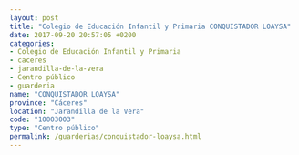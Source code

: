 ```yaml
---
layout: post
title: "Colegio de Educación Infantil y Primaria CONQUISTADOR LOAYSA"
date: 2017-09-20 20:57:05 +0200
categories:
- Colegio de Educación Infantil y Primaria
- caceres
- jarandilla-de-la-vera
- Centro público
- guarderia
name: "CONQUISTADOR LOAYSA"
province: "Cáceres"
location: "Jarandilla de la Vera"
code: "10003003"
type: "Centro público"
permalink: /guarderias/conquistador-loaysa.html
---
```

